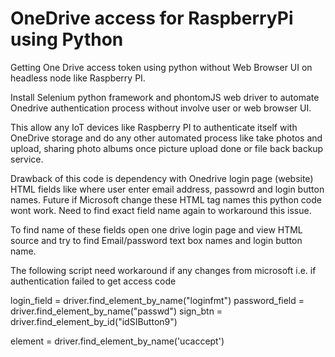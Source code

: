 # OneDrive access for RaspberryPi using Python

Getting One Drive access token using python without Web Browser UI on headless node like Raspberry PI.

Install Selenium python framework and phontomJS web driver to automate Onedrive authentication process without involve user or web browser UI.

This allow any IoT devices like Raspberry PI to authenticate itself with OneDrive storage and do any other automated process like take photos and upload, sharing photo albums once picture upload done or file back backup service.

Drawback of this code is dependency with Onedrive login page (website) HTML fields like where user enter email address, passowrd and login button names. Future if Microsoft change these HTML tag names this python code wont work.  Need to find exact field name again to workaround this issue.

To find name of these fields open one drive login page and view HTML source and try to find Email/password text box names and login button name. 

The following script need workaround if any changes from microsoft i.e. if authentication failed to get access code

login_field = driver.find_element_by_name("loginfmt")
password_field = driver.find_element_by_name("passwd")
sign_btn = driver.find_element_by_id("idSIButton9")

element = driver.find_element_by_name('ucaccept')
